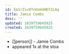 ```yaml
---
id: Em1rZiv0TnHoHdHDf2LAq
title: Jamie Combs
desc: ''
updated: 1639759645925
created: 1639759645925
---
```



- [[person]] - Jamie Combs
- appeared 1x at the stoa
